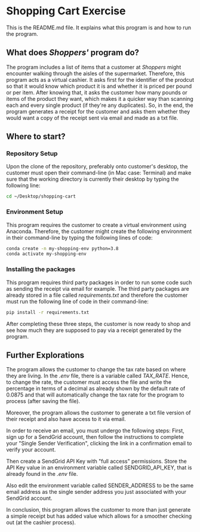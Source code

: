 # Shopping Cart Exercise

This is the README.md file. It explains what this program is and how to run the program. 

## What does *Shoppers'* program do?

The program includes a list of items that a customer at *Shoppers* might encounter walking through the aisles of the supermarket. Therefore, this program acts as a virtual cashier. It asks first for the identifier of the prodcut so that it would know which product it is and whether it is priced per pound or per item. After knowing that, it asks the customer how many pounds or items of the product they want, which makes it a quicker way than scanning each and every single product (if they're any duplicates). So, in the end, the program generates a receipt for the customer and asks them whether they would want a copy of the receipt sent via email and made as a txt file. 

## Where to start? 

### Repository Setup

Upon the clone of the repository, preferably onto customer's desktop, the customer must open their command-line (in Mac case: Terminal) and make sure that the working directory is currently their desktop by typing the following line: 
 
 ```sh
cd ~/Desktop/shopping-cart
```

### Environment Setup

This program requires the customer to create a virtual environment using Anaconda. Therefore, the customer might create the following environment in their command-line by typing the following lines of code:

```sh
conda create -n my-shopping-env python=3.8
conda activate my-shopping-env
```

### Installing the packages

This program requires third party packages in order to run some code such as sending the receipt via email for example. The third party packages are already stored in a file called *requirements.txt* and therefore the customer must run the following line of code in their command-line:

```sh
pip install -r requirements.txt
```

After completing these three steps, the customer is now ready to shop and see how much they are supposed to pay via a receipt generated by the program. 

## Further Explorations

The program allows the customer to change the tax rate based on where they are living. In the *.env* file, there is a variable called *TAX_RATE*. Hence, to change the rate, the customer must access the file and write the percentage in terms of a decimal as already shown by the default rate of 0.0875 and that will automatically change the tax rate for the program to process (after saving the file).

Moreover, the program allows the customer to generate a txt file version of their receipt and also have access to it via email. 

In order to receive an email, you must undergo the following steps: First, sign up for a SendGrid account, then follow the instructions to complete your "Single Sender Verification", clicking the link in a confirmation email to verify your account.

Then create a SendGrid API Key with "full access" permissions. Store the API Key value in an environment variable called SENDGRID_API_KEY, that is already found in the *.env* file.

Also edit the environment variable called SENDER_ADDRESS to be the same email address as the single sender address you just associated with your SendGrid account.

In conclusion, this program allows the customer to more than just generate a simple receipt but has added value which allows for a smoother checking out (at the cashier process). 